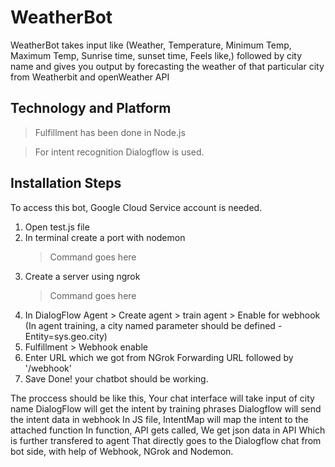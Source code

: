 # WeatherBot

WeatherBot takes input like (Weather, Temperature, Minimum Temp, Maximum Temp, Sunrise time, sunset time, Feels like,) followed by city name and gives you output by forecasting the weather of that particular city from Weatherbit and openWeather API

## Technology and Platform

> Fulfillment has been done in Node.js

> For intent recognition Dialogflow is used.


## Installation Steps
To access this bot, Google Cloud Service account is needed.

1. Open test.js file
2. In terminal create a port with nodemon
   > Command goes here
3. Create a server using ngrok
   > Command goes here
4. In DialogFlow Agent > Create agent > train agent > Enable for webhook
(In agent training, a city named parameter should be defined - Entity=sys.geo.city)
5. Fulfillment > Webhook enable
6. Enter URL which we got from NGrok Forwarding URL followed by '/webhook'
7. Save
Done! your chatbot should be working.

The proccess should be like this,
Your chat interface will take input of city name
DialogFlow will get the intent by training phrases
Dialogflow will send the intent data in webhook
In JS file, IntentMap will map the intent to the attached function
In function, API gets called,
We get json data in API
Which is further transfered to agent
That directly goes to the Dialogflow chat from bot side, 
with help of Webhook, NGrok and Nodemon.

